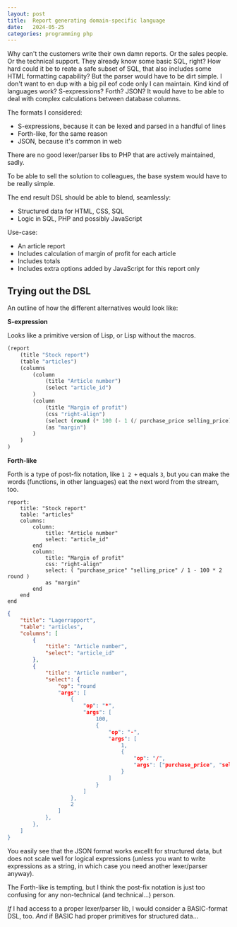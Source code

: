 ```yaml
---
layout: post
title:  Report generating domain-specific language
date:   2024-05-25
categories: programming php
---
```


Why can't the customers write their own damn reports. Or the sales people. Or the technical support. They already know some basic SQL, right? How hard could it be to reate a safe subset of SQL, that also includes some HTML formatting capability? But the parser would have to be dirt simple. I don't want to en dup with a big pil eof code only I can maintain. Kind kind of languages work? S-expressions? Forth? JSON? It would have to be able to deal with complex calculations between database columns.

The formats I considered:

* S-expressions, because it can be lexed and parsed in a handful of lines
* Forth-like, for the same reason
* JSON, because it's common in web

There are no good lexer/parser libs to PHP that are actively maintained, sadly.

To be able to sell the solution to colleagues, the base system would have to be really simple.

The end result DSL should be able to blend, seamlessly:

* Structured data for HTML, CSS, SQL
* Logic in SQL, PHP and possibly JavaScript

Use-case:

* An article report
* Includes calculation of margin of profit for each article
* Includes totals
* Includes extra options added by JavaScript for this report only

## Trying out the DSL

An outline of how the different alternatives would look like:

**S-expression**

Looks like a primitive version of Lisp, or Lisp without the macros.

```scheme
(report
    (title "Stock report")
    (table "articles")
    (columns
        (column
            (title "Article number")
            (select "article_id")
        )
        (column
            (title "Margin of profit")
            (css "right-align")
            (select (round (* 100 (- 1 (/ purchase_price selling_price))) 2))
            (as "margin")
        )
    )
)
```

**Forth-like**

Forth is a type of post-fix notation, like `1 2 +` equals `3`, but you can make the words (functions, in other languages) eat the next word from the stream, too.

```forth
report:
    title: "Stock report"
    table: "articles"
    columns:
        column:
            title: "Article number"
            select: "article_id"
        end
        column:
            title: "Margin of profit"
            css: "right-align"
            select: ( "purchase_price" "selling_price" / 1 - 100 * 2 round )
            as "margin"
        end
    end
end
```

```json
{
    "title": "Lagerrapport",
    "table": "articles",
    "columns": [
        {
            "title": "Article number",
            "select": "article_id"
        },
        {
            "title": "Article number",
            "select": {
                "op": "round
                "args": [
                    {
                        "op": "*",
                        "args": [
                            100,
                            {
                                "op": "-",
                                "args": [
                                    1,
                                    {
                                        "op": "/",
                                        "args": ["purchase_price", "selling_price"]
                                    }
                                ]
                            }
                        ]
                    },
                    2
                ]
            },
        },
    ]
}
```

You easily see that the JSON format works excellt for structured data, but does not scale well for logical expressions (unless you want to write expressions as a string, in which case you need another lexer/parser anyway).

The Forth-like is tempting, but I think the post-fix notation is just too confusing for any non-technical (and technical...) person.

_If_ I had access to a proper lexer/parser lib, I would consider a BASIC-format DSL, too. _And_ if BASIC had proper primitives for structured data...
